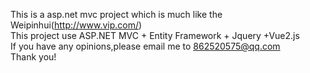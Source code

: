 This is a asp.net mvc project which is much like the Weipinhui(http://www.vip.com/)<br/>
This project use ASP.NET MVC + Entity Framework + Jquery +Vue2.js<br/>
If you have any opinions,please email me to 862520575@qq.com<br/>
Thank you!

